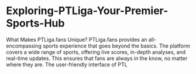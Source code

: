 # Exploring-PTLiga-Your-Premier-Sports-Hub
What Makes PTLiga.fans Unique? PTLiga.fans provides an all-encompassing sports experience that goes beyond the basics. The platform covers a wide range of sports, offering live scores, in-depth analyses, and real-time updates. This ensures that fans are always in the know, no matter where they are. The user-friendly interface of PTL
